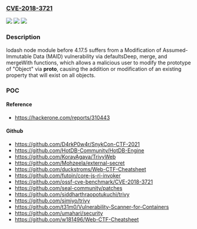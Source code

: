 ### [CVE-2018-3721](https://cve.mitre.org/cgi-bin/cvename.cgi?name=CVE-2018-3721)
![](https://img.shields.io/static/v1?label=Product&message=lodash%20node%20module&color=blue)
![](https://img.shields.io/static/v1?label=Version&message=n%2Fa&color=blue)
![](https://img.shields.io/static/v1?label=Vulnerability&message=Modification%20of%20Assumed-Immutable%20Data%20(MAID)%20(CWE-471)&color=brighgreen)

### Description

lodash node module before 4.17.5 suffers from a Modification of Assumed-Immutable Data (MAID) vulnerability via defaultsDeep, merge, and mergeWith functions, which allows a malicious user to modify the prototype of "Object" via __proto__, causing the addition or modification of an existing property that will exist on all objects.

### POC

#### Reference
- https://hackerone.com/reports/310443

#### Github
- https://github.com/D4rkP0w4r/SnykCon-CTF-2021
- https://github.com/HotDB-Community/HotDB-Engine
- https://github.com/KorayAgaya/TrivyWeb
- https://github.com/Mohzeela/external-secret
- https://github.com/duckstroms/Web-CTF-Cheatsheet
- https://github.com/futoin/core-js-ri-invoker
- https://github.com/ossf-cve-benchmark/CVE-2018-3721
- https://github.com/seal-community/patches
- https://github.com/siddharthraopotukuchi/trivy
- https://github.com/simiyo/trivy
- https://github.com/t31m0/Vulnerability-Scanner-for-Containers
- https://github.com/umahari/security
- https://github.com/w181496/Web-CTF-Cheatsheet

